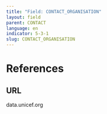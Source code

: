 ```yaml
---
title: "Field: CONTACT_ORGANISATION"
layout: field
parent: CONTACT
language: en
indicator: 5-3-1
slug: CONTACT_ORGANISATION
---
```

# References

## URL

data.unicef.org